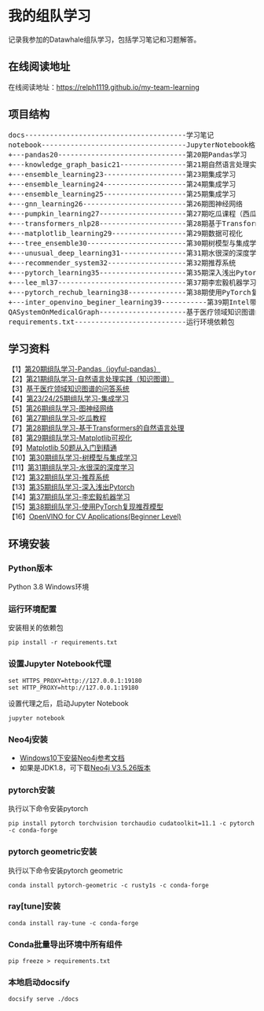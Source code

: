 # 我的组队学习
记录我参加的Datawhale组队学习，包括学习笔记和习题解答。

## 在线阅读地址
在线阅读地址：https://relph1119.github.io/my-team-learning

## 项目结构
<pre>
docs---------------------------------------学习笔记
notebook-----------------------------------JupyterNotebook格式笔记
+---pandas20-------------------------------第20期Pandas学习
+---knowledge_graph_basic21----------------第21期自然语言处理实践（知识图谱）
+---ensemble_learning23--------------------第23期集成学习
+---ensemble_learning24--------------------第24期集成学习
+---ensemble_learning25--------------------第25期集成学习
+---gnn_learning26-------------------------第26期图神经网络  
+---pumpkin_learning27---------------------第27期吃瓜课程（西瓜书+南瓜书）
+---transformers_nlp28---------------------第28期基于Transformers的自然语言处理
+---matplotlib_learning29------------------第29期数据可视化
+---tree_ensemble30------------------------第30期树模型与集成学习
+---unusual_deep_learning31----------------第31期水很深的深度学习
+---recommender_system32-------------------第32期推荐系统
+---pytorch_learning35---------------------第35期深入浅出Pytorch
+---lee_ml37-------------------------------第37期李宏毅机器学习
+---pytorch_rechub_learning38--------------第38期使用PyTorch复现推荐模型
+---inter_openvino_beginer_learning39-----------第39期Intel带你初识视觉识别
QASystemOnMedicalGraph---------------------基于医疗领域知识图谱的问答系统源码
requirements.txt---------------------------运行环境依赖包
</pre>

## 学习资料
【1】[第20期组队学习-Pandas（joyful-pandas）](https://datawhalechina.github.io/joyful-pandas)  
【2】[第21期组队学习-自然语言处理实践（知识图谱）](https://github.com/datawhalechina/team-learning-nlp/tree/master/KnowledgeGraph_Basic)  
【3】[基于医疗领域知识图谱的问答系统](https://github.com/zhihao-chen/QASystemOnMedicalGraph)  
【4】[第23/24/25期组队学习-集成学习](https://github.com/datawhalechina/team-learning-data-mining/tree/master/EnsembleLearning)  
【5】[第26期组队学习-图神经网络](https://github.com/datawhalechina/team-learning-nlp/tree/master/GNN)  
【6】[第27期组队学习-吃瓜教程](https://www.bilibili.com/video/BV1Mh411e7VU)  
【7】[第28期组队学习-基于Transformers的自然语言处理](https://github.com/datawhalechina/learn-nlp-with-transformers)  
【8】[第29期组队学习-Matplotlib可视化](https://github.com/datawhalechina/fantastic-matplotlib)    
【9】[Matplotlib 50题从入门到精通](https://www.heywhale.com/mw/notebook/5ec2336f693a730037a4415c)  
【10】[第30期组队学习-树模型与集成学习](https://datawhalechina.github.io/machine-learning-toy-code/)  
【11】[第31期组队学习-水很深的深度学习](https://datawhalechina.github.io/unusual-deep-learning)  
【12】[第32期组队学习-推荐系统](https://github.com/datawhalechina/fun-rec)  
【13】[第35期组队学习-深入浅出Pytorch](https://github.com/datawhalechina/thorough-pytorch)  
【14】[第37期组队学习-李宏毅机器学习](https://github.com/datawhalechina/leeml-notes)  
【15】[第38期组队学习-使用PyTorch复现推荐模型](https://www.wolai.com/rechub/2qjdg3DPy1179e1vpcHZQC)  
【16】[OpenVINO for CV Applications(Beginner Level)](https://vxr.h5.xeknow.com/s/3Eg4J8)  

## 环境安装
### Python版本
Python 3.8 Windows环境

### 运行环境配置
安装相关的依赖包
```shell
pip install -r requirements.txt
```

### 设置Jupyter Notebook代理
```shell
set HTTPS_PROXY=http://127.0.0.1:19180
set HTTP_PROXY=http://127.0.0.1:19180
```
设置代理之后，启动Jupyter Notebook
```shell
jupyter notebook
```

### Neo4j安装
- [Windows10下安装Neo4j参考文档](https://blog.csdn.net/lihuaqinqwe/article/details/80314895)  
- 如果是JDK1.8，可下载[Neo4j V3.5.26版本](https://go.neo4j.com/download-thanks.html?edition=community&release=3.5.26&flavour=winzip&_gl=1*cfbj98*_ga*MjIzOTA4ODkzLjE2MTAyOTEzODU.*_ga_DL38Q8KGQC*MTYxMDI5MTM4NS4xLjEuMTYxMDI5NDI0NS4w&_ga=2.141402866.1342715293.1610291386-223908893.1610291385)

### pytorch安装
执行以下命令安装pytorch
```shell
pip install pytorch torchvision torchaudio cudatoolkit=11.1 -c pytorch -c conda-forge
```

### pytorch geometric安装
执行以下命令安装pytorch geometric
```shell
conda install pytorch-geometric -c rusty1s -c conda-forge
```

### ray\[tune\]安装
```shell
conda install ray-tune -c conda-forge
```

### Conda批量导出环境中所有组件
```shell
pip freeze > requirements.txt
```

### 本地启动docsify
```shell
docsify serve ./docs
```